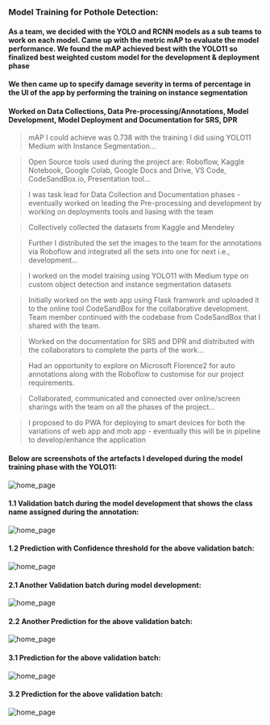 ### Model Training for Pothole Detection:

#### As a team, we decided with the YOLO and RCNN models as a sub teams to work on each model. Came up with the metric mAP to evaluate the model performance. We found the mAP achieved best with the YOLO11 so finalized best weighted custom model for the development & deployment phase
#### We then came up to specify damage severity in terms of percentage in the UI of the app by performing the training on instance segmentation
#### Worked on Data Collections, Data Pre-processing/Annotations, Model Development, Model Deployment and Documentation for SRS, DPR

> mAP I could achieve was 0.738 with the training I did using YOLO11 Medium with Instance Segmentation...

> Open Source tools used during the project are: Roboflow, Kaggle Notebook, Google Colab, Google Docs and Drive, VS Code, CodeSandBox.io, Presentation tool...

> I was task lead for Data Collection and Documentation phases - eventually worked on leading the Pre-processing and development by working on deployments tools and liasing with the team

> Collectively collected the datasets from Kaggle and Mendeley

> Further I distributed the set the images to the team for the annotations via Roboflow and integrated all the sets into one for next i.e., development...
 
> I worked on the model training using YOLO11 with Medium type on custom object detection and instance segmentation datasets

> Initially worked on the web app using Flask framwork and uploaded it to the online tool CodeSandBox for the collaborative development. Team member continued with the codebase from CodeSandBox that I shared with the team.
 
> Worked on the documentation for SRS and DPR and distributed with the collaborators to complete the parts of the work...

> Had an opportunity to explore on Microsoft Florence2 for auto annotations along with the Roboflow to customise for our project requirements.

> Collaborated, communicated and connected over online/screen sharings with the team on all the phases of the project...

> I proposed to do PWA for deploying to smart devices for both the variations of web app and mob app - eventually this will be in pipeline to develop/enhance the application

#### Below are screenshots of the artefacts I developed during the model training phase with the YOLO11:
![home_page](https://github.com/OmdenaAI/KolkataIndiaChapter_AutomatedPotholeDetection/blob/main/ModelDevelopment_RN/InstanceSegmentation_Dev6/results.png)

#### 1.1 Validation batch during the model development that shows the class name assigned during the annotation:
![home_page](https://github.com/OmdenaAI/KolkataIndiaChapter_AutomatedPotholeDetection/blob/main/ModelDevelopment_RN/InstanceSegmentation_Dev6/val_batch0_labels.jpg)

#### 1.2 Prediction with Confidence threshold for the above validation batch:
![home_page](https://github.com/OmdenaAI/KolkataIndiaChapter_AutomatedPotholeDetection/blob/main/ModelDevelopment_RN/InstanceSegmentation_Dev6/val_batch0_pred.jpg)

#### 2.1 Another Validation batch during model development:
![home_page](https://github.com/OmdenaAI/KolkataIndiaChapter_AutomatedPotholeDetection/blob/main/ModelDevelopment_RN/InstanceSegmentation_Dev6/val_batch1_labels.jpg)

#### 2.2 Another Prediction for the above validation batch:
![home_page](https://github.com/OmdenaAI/KolkataIndiaChapter_AutomatedPotholeDetection/blob/main/ModelDevelopment_RN/InstanceSegmentation_Dev6/val_batch1_pred.jpg)

#### 3.1 Prediction for the above validation batch:
![home_page](https://github.com/OmdenaAI/KolkataIndiaChapter_AutomatedPotholeDetection/blob/main/ModelDevelopment_RN/InstanceSegmentation_Dev6/val_batch2_labels.jpg)

#### 3.2 Prediction for the above validation batch:
![home_page](https://github.com/OmdenaAI/KolkataIndiaChapter_AutomatedPotholeDetection/blob/main/ModelDevelopment_RN/InstanceSegmentation_Dev6/val_batch2_pred.jpg)
